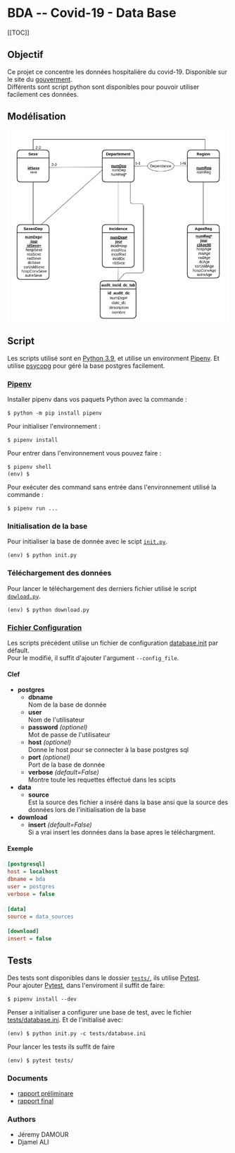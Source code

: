 # BDA -- Covid-19 - Data Base

[[TOC]]

## Objectif

Ce projet ce concentre les données hospitalière du covid-19. Disponible sur le 
site du [gouverment](https://www.data.gouv.fr/fr/datasets/donnees-hospitalieres-relatives-a-lepidemie-de-covid-19/#). \
Différents sont script python sont disponibles pour pouvoir utiliser facilement
ces données.

## Modélisation

![modélisation](/Documents/img/Diag_entite_association_projet_BDDA.jpg)

## Script

Les scripts utilisé sont en [Python 3.9](https://www.python.org/downloads/release/python-390/), et utilise un
environment [Pipenv](https://pypi.org/project/pipenv/). Et
utilise [psycopg](https://www.psycopg.org/docs/) pour géré la base postgres
facilement.

### [Pipenv](https://pypi.org/project/pipenv/)

Installer pipenv dans vos paquets Python avec la commande :

```shell
$ python -m pip install pipenv
```

Pour initialiser l'environnement :

```shell
$ pipenv install
```

Pour entrer dans l'environnement vous pouvez faire :

```shell
$ pipenv shell
(env) $
```

Pour exécuter des command sans entrée dans l'environnement utilisé la commande :

```shell
$ pipenv run ...
```

### Initialisation de la base

Pour initialiser la base de donnée avec le scipt [`init.py`](init.py).

```shell
(env) $ python init.py
```

### Téléchargement des données

Pour lancer le téléchargement des derniers fichier utilisé le
script [`dowload.py`](download.py).

```shell
(env) $ python download.py
```

### [Fichier Configuration](database.ini)

Les scripts précédent utilise un fichier de
configuration [database.init](database.ini) par défault.\
Pour le modifié, il suffit d'ajouter l'argument `--config_file`.

#### Clef
- **postgres**
  - **dbname** \
    Nom de la base de donnée
  - **user** \
    Nom de l'utilisateur
  - **password** *(optionel)* \
    Mot de passe de l'utilisateur
  - **host** *(optionel)* \
    Donne le host pour se connecter à la base postgres sql
  - **port** *(optionel)* \
    Port de la base de donnée
  - **verbose** *(default=False)* \
    Montre toute les requettes éffectué dans les scipts
- **data**
  - **source** \
    Est la source des fichier a inséré dans la base ansi que la 
    source des données lors de l'initialisation de la base
- **download**
  - **insert** *(default=False)* \
    Si a vrai insert les données dans la base apres le téléchargment.

#### Exemple

```ini
[postgresql]
host = localhost
dbname = bda
user = postgres
verbose = false

[data]
source = data_sources

[download]
insert = false
```

## Tests
Des tests sont disponibles dans le dossier [`tests/`](tests), 
ils utilise [Pytest](https://docs.pytest.org/en/6.2.x/). \
Pour ajouter [Pytest](https://docs.pytest.org/en/6.2.x/), dans l'enviroment il suffit de faire:
```shell
$ pipenv install --dev
```

Penser a initialiser a configurer une base de test, avec le fichier [tests/database.ini](tests/database.ini).
Et de l'initialisé avec:
```shell
(env) $ python init.py -c tests/database.ini 
```

Pour lancer les tests ils suffit de faire
```shell
(env) $ pytest tests/
```

### Documents

- [rapport préliminare](/Documents/rapport_préliminare_JeremyDAMOUR_DjamelALI.pdf)
- [rapport final](/Documents/rapport_JeremyDAMOUR_DjamelALI.pdf)

### Authors

- Jéremy DAMOUR
- Djamel ALI
